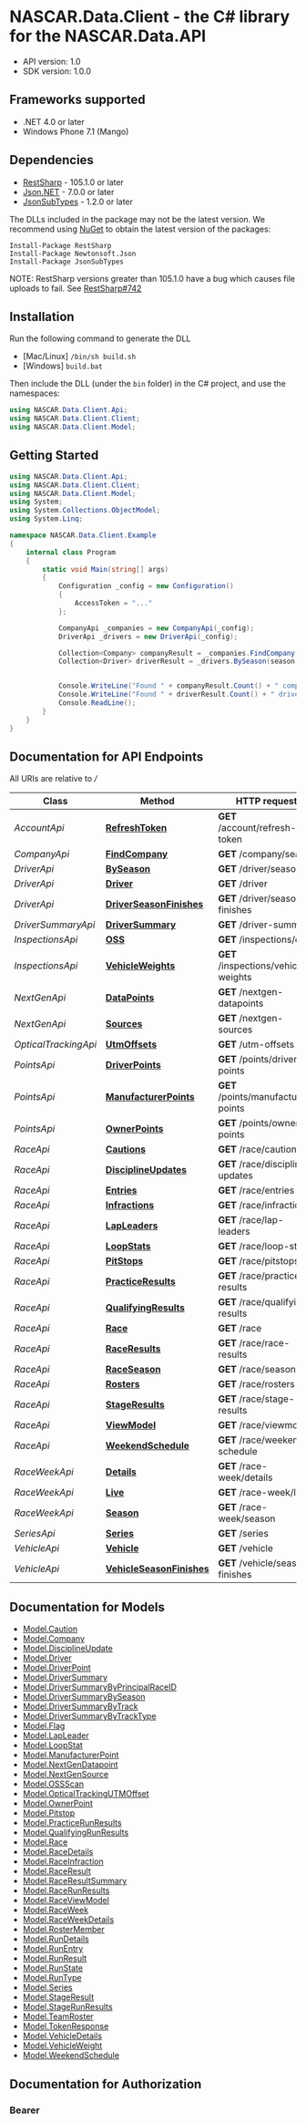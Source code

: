 # NASCAR.Data.Client - the C# library for the NASCAR.Data.API


- API version: 1.0
- SDK version: 1.0.0

<a name="frameworks-supported"></a>
## Frameworks supported
- .NET 4.0 or later
- Windows Phone 7.1 (Mango)

<a name="dependencies"></a>
## Dependencies
- [RestSharp](https://www.nuget.org/packages/RestSharp) - 105.1.0 or later
- [Json.NET](https://www.nuget.org/packages/Newtonsoft.Json/) - 7.0.0 or later
- [JsonSubTypes](https://www.nuget.org/packages/JsonSubTypes/) - 1.2.0 or later

The DLLs included in the package may not be the latest version. We recommend using [NuGet](https://docs.nuget.org/consume/installing-nuget) to obtain the latest version of the packages:
```
Install-Package RestSharp
Install-Package Newtonsoft.Json
Install-Package JsonSubTypes
```

NOTE: RestSharp versions greater than 105.1.0 have a bug which causes file uploads to fail. See [RestSharp#742](https://github.com/restsharp/RestSharp/issues/742)

<a name="installation"></a>
## Installation
Run the following command to generate the DLL
- [Mac/Linux] `/bin/sh build.sh`
- [Windows] `build.bat`

Then include the DLL (under the `bin` folder) in the C# project, and use the namespaces:
```csharp
using NASCAR.Data.Client.Api;
using NASCAR.Data.Client.Client;
using NASCAR.Data.Client.Model;
```

<a name="getting-started"></a>
## Getting Started

```csharp
using NASCAR.Data.Client.Api;
using NASCAR.Data.Client.Client;
using NASCAR.Data.Client.Model;
using System;
using System.Collections.ObjectModel;
using System.Linq;

namespace NASCAR.Data.Client.Example
{
    internal class Program
    {
        static void Main(string[] args)
        {
            Configuration _config = new Configuration()
            {
                AccessToken = "..."
            };

            CompanyApi _companies = new CompanyApi(_config);
            DriverApi _drivers = new DriverApi(_config);

            Collection<Company> companyResult = _companies.FindCompany("NASCAR");
            Collection<Driver> driverResult = _drivers.BySeason(season: 2023, seriesId: 1);


            Console.WriteLine("Found " + companyResult.Count() + " companies.");
            Console.WriteLine("Found " + driverResult.Count() + " drivers.");
            Console.ReadLine();
        }
    }
}
```

<a name="documentation-for-api-endpoints"></a>
## Documentation for API Endpoints

All URIs are relative to */*

Class | Method | HTTP request | Description
------------ | ------------- | ------------- | -------------
*AccountApi* | [**RefreshToken**](docs/AccountApi.md#refreshtoken) | **GET** /account/refresh-token | 
*CompanyApi* | [**FindCompany**](docs/CompanyApi.md#findcompany) | **GET** /company/search | 
*DriverApi* | [**BySeason**](docs/DriverApi.md#byseason) | **GET** /driver/season | 
*DriverApi* | [**Driver**](docs/DriverApi.md#driver) | **GET** /driver | 
*DriverApi* | [**DriverSeasonFinishes**](docs/DriverApi.md#driverseasonfinishes) | **GET** /driver/season-finishes | 
*DriverSummaryApi* | [**DriverSummary**](docs/DriverSummaryApi.md#driversummary) | **GET** /driver-summary | 
*InspectionsApi* | [**OSS**](docs/InspectionsApi.md#oss) | **GET** /inspections/oss | 
*InspectionsApi* | [**VehicleWeights**](docs/InspectionsApi.md#vehicleweights) | **GET** /inspections/vehicle-weights | 
*NextGenApi* | [**DataPoints**](docs/NextGenApi.md#datapoints) | **GET** /nextgen-datapoints | 
*NextGenApi* | [**Sources**](docs/NextGenApi.md#sources) | **GET** /nextgen-sources | 
*OpticalTrackingApi* | [**UtmOffsets**](docs/OpticalTrackingApi.md#utmoffsets) | **GET** /utm-offsets | 
*PointsApi* | [**DriverPoints**](docs/PointsApi.md#driverpoints) | **GET** /points/driver-points | 
*PointsApi* | [**ManufacturerPoints**](docs/PointsApi.md#manufacturerpoints) | **GET** /points/manufacturer-points | 
*PointsApi* | [**OwnerPoints**](docs/PointsApi.md#ownerpoints) | **GET** /points/owner-points | 
*RaceApi* | [**Cautions**](docs/RaceApi.md#cautions) | **GET** /race/cautions | 
*RaceApi* | [**DisciplineUpdates**](docs/RaceApi.md#disciplineupdates) | **GET** /race/discipline-updates | 
*RaceApi* | [**Entries**](docs/RaceApi.md#entries) | **GET** /race/entries | 
*RaceApi* | [**Infractions**](docs/RaceApi.md#infractions) | **GET** /race/infractions | 
*RaceApi* | [**LapLeaders**](docs/RaceApi.md#lapleaders) | **GET** /race/lap-leaders | 
*RaceApi* | [**LoopStats**](docs/RaceApi.md#loopstats) | **GET** /race/loop-stats | 
*RaceApi* | [**PitStops**](docs/RaceApi.md#pitstops) | **GET** /race/pitstops | 
*RaceApi* | [**PracticeResults**](docs/RaceApi.md#practiceresults) | **GET** /race/practice-results | 
*RaceApi* | [**QualifyingResults**](docs/RaceApi.md#qualifyingresults) | **GET** /race/qualifying-results | 
*RaceApi* | [**Race**](docs/RaceApi.md#race) | **GET** /race | 
*RaceApi* | [**RaceResults**](docs/RaceApi.md#raceresults) | **GET** /race/race-results | 
*RaceApi* | [**RaceSeason**](docs/RaceApi.md#raceseason) | **GET** /race/season | 
*RaceApi* | [**Rosters**](docs/RaceApi.md#rosters) | **GET** /race/rosters | 
*RaceApi* | [**StageResults**](docs/RaceApi.md#stageresults) | **GET** /race/stage-results | 
*RaceApi* | [**ViewModel**](docs/RaceApi.md#viewmodel) | **GET** /race/viewmodel | 
*RaceApi* | [**WeekendSchedule**](docs/RaceApi.md#weekendschedule) | **GET** /race/weekend-schedule | 
*RaceWeekApi* | [**Details**](docs/RaceWeekApi.md#details) | **GET** /race-week/details | 
*RaceWeekApi* | [**Live**](docs/RaceWeekApi.md#live) | **GET** /race-week/live | 
*RaceWeekApi* | [**Season**](docs/RaceWeekApi.md#season) | **GET** /race-week/season | 
*SeriesApi* | [**Series**](docs/SeriesApi.md#series) | **GET** /series | 
*VehicleApi* | [**Vehicle**](docs/VehicleApi.md#vehicle) | **GET** /vehicle | 
*VehicleApi* | [**VehicleSeasonFinishes**](docs/VehicleApi.md#vehicleseasonfinishes) | **GET** /vehicle/season-finishes | 

<a name="documentation-for-models"></a>
## Documentation for Models

 - [Model.Caution](docs/Caution.md)
 - [Model.Company](docs/Company.md)
 - [Model.DisciplineUpdate](docs/DisciplineUpdate.md)
 - [Model.Driver](docs/Driver.md)
 - [Model.DriverPoint](docs/DriverPoint.md)
 - [Model.DriverSummary](docs/DriverSummary.md)
 - [Model.DriverSummaryByPrincipalRaceID](docs/DriverSummaryByPrincipalRaceID.md)
 - [Model.DriverSummaryBySeason](docs/DriverSummaryBySeason.md)
 - [Model.DriverSummaryByTrack](docs/DriverSummaryByTrack.md)
 - [Model.DriverSummaryByTrackType](docs/DriverSummaryByTrackType.md)
 - [Model.Flag](docs/Flag.md)
 - [Model.LapLeader](docs/LapLeader.md)
 - [Model.LoopStat](docs/LoopStat.md)
 - [Model.ManufacturerPoint](docs/ManufacturerPoint.md)
 - [Model.NextGenDatapoint](docs/NextGenDatapoint.md)
 - [Model.NextGenSource](docs/NextGenSource.md)
 - [Model.OSSScan](docs/OSSScan.md)
 - [Model.OpticalTrackingUTMOffset](docs/OpticalTrackingUTMOffset.md)
 - [Model.OwnerPoint](docs/OwnerPoint.md)
 - [Model.Pitstop](docs/Pitstop.md)
 - [Model.PracticeRunResults](docs/PracticeRunResults.md)
 - [Model.QualifyingRunResults](docs/QualifyingRunResults.md)
 - [Model.Race](docs/Race.md)
 - [Model.RaceDetails](docs/RaceDetails.md)
 - [Model.RaceInfraction](docs/RaceInfraction.md)
 - [Model.RaceResult](docs/RaceResult.md)
 - [Model.RaceResultSummary](docs/RaceResultSummary.md)
 - [Model.RaceRunResults](docs/RaceRunResults.md)
 - [Model.RaceViewModel](docs/RaceViewModel.md)
 - [Model.RaceWeek](docs/RaceWeek.md)
 - [Model.RaceWeekDetails](docs/RaceWeekDetails.md)
 - [Model.RosterMember](docs/RosterMember.md)
 - [Model.RunDetails](docs/RunDetails.md)
 - [Model.RunEntry](docs/RunEntry.md)
 - [Model.RunResult](docs/RunResult.md)
 - [Model.RunState](docs/RunState.md)
 - [Model.RunType](docs/RunType.md)
 - [Model.Series](docs/Series.md)
 - [Model.StageResult](docs/StageResult.md)
 - [Model.StageRunResults](docs/StageRunResults.md)
 - [Model.TeamRoster](docs/TeamRoster.md)
 - [Model.TokenResponse](docs/TokenResponse.md)
 - [Model.VehicleDetails](docs/VehicleDetails.md)
 - [Model.VehicleWeight](docs/VehicleWeight.md)
 - [Model.WeekendSchedule](docs/WeekendSchedule.md)

<a name="documentation-for-authorization"></a>
## Documentation for Authorization

<a name="Bearer"></a>
### Bearer


